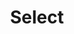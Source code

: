---
layout: component.njk
tags: 
    - legacy_components_de
key: select-legacy_de
title: Select
parent: legacy_components_de
image: legacy/overview/select.webp
keywords: 
order: 230
---